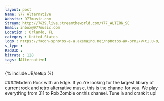 ```yaml
---
layout: post
Name: 977 Alternative
Website: 977music.com 
Stream: http://7639.live.streamtheworld.com/977_ALTERN_SC
Email: inbox@977music.com
Location : Orlando, FL
category : United-States
logo : https://fbcdn-sphotos-e-a.akamaihd.net/hphotos-ak-prn2/v/t1.0-9/526559_10151962375105268_439941944_n.jpg?oh=a3acedf70db3ac616d01b2a9cb8bb0ff&oe=558414F5&__gda__=1433732959_91d97bf52c0bbdec001dcbf83d57f9ff
s_type : 
RadUID : 
bitrate : 128
tags: [Alternative]
---
```

{% include JB/setup %}

####Modern Rock with an Edge. If you're looking for the largest library of current rock and retro alternative music, this is the channel for you. We play everything from 311 to Rob Zombie on this channel. Tune in and crank it up! 